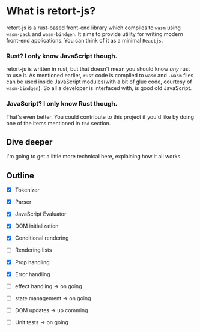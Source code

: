 # What is retort-js?
retort-js is a rust-based front-end library which compiles to `wasm` using `wasm-pack` and `wasm-bindgen`. It aims to provide utility for writing modern front-end
applications. You can think of it as a minimal `Reactjs`.

### Rust? I only know JavaScript though.
retort-js is written in rust, but that doesn't mean you should know *any* rust to use it. As mentioned earlier, `rust` code is complied to `wasm` and `.wasm` files
can be used inside JavaScript modules(with a bit of glue code, courtesy of `wasm-bindgen`). So all a developer is interfaced with, is good old JavaScript.

### JavaScript? I only know Rust though.
That's even better. You could contribute to this project if you'd like by doing one of the items mentioned in `tbd` section.

## Dive deeper
I'm going to get a little more technical here, explaining how it all works.


## Outline
- [x] Tokenizer
- [x] Parser
- [x] JavaScript Evaluator 
- [x] DOM initialization
- [x] Conditional rendering
- [ ] Rendering lists
- [x] Prop handling 
- [x] Error handling
- [ ] effect handling -> on going
- [ ] state management -> on going
- [ ] DOM updates -> up comming
- [ ] Unit tests -> on going


